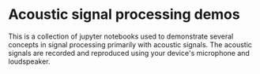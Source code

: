 # Acoustic signal processing demos 

This is a collection of jupyter notebooks used to demonstrate several concepts in signal processing primarily with acoustic signals. The acoustic signals are recorded and reproduced using your device's microphone and loudspeaker. 
